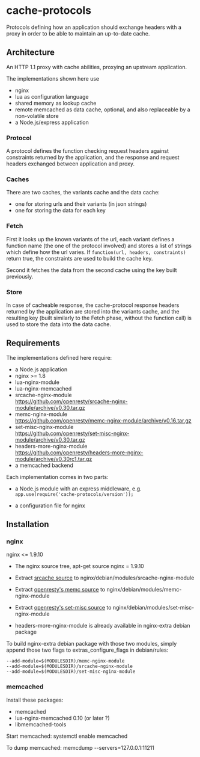 cache-protocols
===============

Protocols defining how an application should exchange headers with
a proxy in order to be able to maintain an up-to-date cache.


Architecture
------------

An HTTP 1.1 proxy with cache abilities, proxying an upstream application.

The implementations shown here use

- nginx
- lua as configuration language
- shared memory as lookup cache
- remote memcached as data cache, optional, and also replaceable by a non-volatile store
- a Node.js/express application


### Protocol

A protocol defines the function checking request headers against constraints
returned by the application, and the response and request headers exchanged
between application and proxy.

### Caches

There are two caches, the variants cache and the data cache:

- one for storing urls and their variants (in json strings)
- one for storing the data for each key

### Fetch

First it looks up the known variants of the url, each variant defines a function
name (the one of the protocol involved) and stores a list of strings which define
how the url varies. If `function(url, headers, constraints)` return true,
the constraints are used to build the cache key.

Second it fetches the data from the second cache using the key built previously.

### Store

In case of cacheable response, the cache-protocol response headers returned by
the application are stored into the variants cache, and the resulting key
(built similarly to the Fetch phase, without the function call) is used to
store the data into the data cache.


Requirements
------------

The implementations defined here require:

- a Node.js application
- nginx >= 1.8
- lua-nginx-module
- lua-nginx-memcached
- srcache-nginx-module  
  https://github.com/openresty/srcache-nginx-module/archive/v0.30.tar.gz
- memc-nginx-module  
  https://github.com/openresty/memc-nginx-module/archive/v0.16.tar.gz
- set-misc-nginx-module  
  https://github.com/openresty/set-misc-nginx-module/archive/v0.30.tar.gz
- headers-more-nginx-module  
  https://github.com/openresty/headers-more-nginx-module/archive/v0.30rc1.tar.gz
- a memcached backend

Each implementation comes in two parts:

- a Node.js module with an express middleware, e.g.  
  `app.use(require('cache-protocols/version'));`

- a configuration file for nginx


Installation
------------

### nginx

nginx <= 1.9.10

* The nginx source tree,
apt-get source nginx = 1.9.10

* Extract [srcache source](https://github.com/openresty/srcache-nginx-module/archive/v0.30.tar.gz) to nginx/debian/modules/srcache-nginx-module

* Extract [openresty's memc source](https://github.com/openresty/memc-nginx-module/archive/v0.16.tar.gz) to nginx/debian/modules/memc-nginx-module

* Extract [openresty's set-misc source](https://github.com/openresty/set-misc-nginx-module/archive/v0.30.tar.gz) to nginx/debian/modules/set-misc-nginx-module

* headers-more-nginx-module is already available in nginx-extra debian package

To build nginx-extra debian package with those two modules, simply append
those two flags to extras_configure_flags in debian/rules:
```
--add-module=$(MODULESDIR)/memc-nginx-module
--add-module=$(MODULESDIR)/srcache-nginx-module
--add-module=$(MODULESDIR)/set-misc-nginx-module
```


### memcached

Install these packages:
- memcached
- lua-nginx-memcached 0.10 (or later ?)
- libmemcached-tools

Start memcached:
systemctl enable memcached

To dump memcached:
memcdump --servers=127.0.0.1:11211

